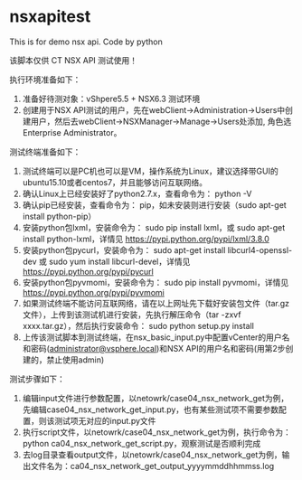 # nsxapitest
This is for demo nsx api. Code by python

该脚本仅供 CT NSX API 测试使用！


执行环境准备如下：
1. 准备好待测对象：vShpere5.5 + NSX6.3 测试环境
2. 创建用于NSX API测试的用户，先在webClient->Administration->Users中创建用户，然后去webClient->NSXManager->Manage->Users处添加, 角色选Enterprise Administrator。


测试终端准备如下：
1. 测试终端可以是PC机也可以是VM，操作系统为Linux，建议选择带GUI的ubuntu15.10或者centos7，并且能够访问互联网络。
2. 确认Linux上已经安装好了python2.7.x，查看命令为： python -V
3. 确认pip已经安装，查看命令为： pip，如未安装则进行安装（sudo apt-get install python-pip）
4. 安装python包lxml，安装命令为： sudo pip install lxml，或 sudo apt-get install python-lxml，详情见 https://pypi.python.org/pypi/lxml/3.8.0
5. 安装python包pycurl，安装命令为： sudo apt-get install libcurl4-openssl-dev 或 sudo yum install libcurl-devel，详情见 https://pypi.python.org/pypi/pycurl 
6. 安装python包pyvmomi，安装命令为： sudo pip install pyvmomi，详情见 https://pypi.python.org/pypi/pyvmomi
7. 如果测试终端不能访问互联网络，请在以上网址先下载好安装包文件（tar.gz文件），上传到该测试机进行安装，先执行解压命令（tar -zxvf xxxx.tar.gz），然后执行安装命令： sudo python setup.py install
8. 上传该测试脚本到测试终端，在nsx_basic_input.py中配置vCenter的用户名和密码(administrator@vsphere.local)和NSX API的用户名和密码(用第2步创建的，禁止使用admin)


测试步骤如下：
1. 编辑input文件进行参数配置，以netowrk/case04_nsx_network_get为例，先编辑case04_nsx_network_get_input.py，也有某些测试项不需要参数配置，则该测试项无对应的input.py文件
2. 执行script文件，以netowrk/case04_nsx_network_get为例，执行命令为： python ca04_nsx_network_get_script.py，观察测试是否顺利完成
3. 去log目录查看output文件，以netowrk/case04_nsx_network_get为例，输出文件名为：ca04_nsx_network_get_output_yyyymmddhhmmss.log
